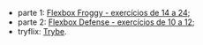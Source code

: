 - parte 1: [Flexbox Froggy - exercícios de 14 a 24](https://flexboxfroggy.com/);
- parte 2: [Flexbox Defense - exercícios de 10 a 12](http://www.flexboxdefense.com/);
- tryflix: [Trybe](https://app.betrybe.com/course/fundamentals/css-flexbox/css-flexbox-part-2/exercicios/agora-a-pratica?use_case=next_button).
